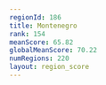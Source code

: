 ```yaml
---
regionId: 186
title: Montenegro
rank: 154
meanScore: 65.82
globalMeanScore: 70.22
numRegions: 220
layout: region_score
---
```

